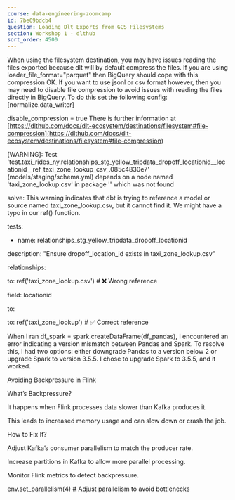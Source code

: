 ```yaml
---
course: data-engineering-zoomcamp
id: 7be69bdcb4
question: Loading Dlt Exports from GCS Filesystems
section: Workshop 1 - dlthub
sort_order: 4500
---
```


When using the filesystem destination, you may have issues reading the files exported because dlt will by default compress the files. If you are using loader_file_format="parquet" then BigQuery should cope with this compression OK. If you want to use jsonl or csv format however, then you may need to disable file compression to avoid issues with reading the files directly in BigQuery. To do this set the following config:[normalize.data_writer]

disable_compression = true   There is further information at [https://dlthub.com/docs/dlt-ecosystem/destinations/filesystem#file-compression](https://dlthub.com/docs/dlt-ecosystem/destinations/filesystem#file-compression)

[WARNING]: Test 'test.taxi_rides_ny.relationships_stg_yellow_tripdata_dropoff_locationid__locationid__ref_taxi_zone_lookup_csv_.085c4830e7' (models/staging/schema.yml) depends on a node named 'taxi_zone_lookup.csv' in package '' which was not found

solve: This warning indicates that dbt is trying to reference a model or source named taxi_zone_lookup.csv, but it cannot find it. We might have a typo in our ref() function.

tests:

- name: relationships_stg_yellow_tripdata_dropoff_locationid

description: "Ensure dropoff_location_id exists in taxi_zone_lookup.csv"

relationships:

to: ref('taxi_zone_lookup.csv')  # ❌ Wrong reference

field: locationid

to:

to: ref('taxi_zone_lookup')  # ✅ Correct reference

When I ran df_spark = spark.createDataFrame(df_pandas), I encountered an error indicating a version mismatch between Pandas and Spark. To resolve this, I had two options: either downgrade Pandas to a version below 2 or upgrade Spark to version 3.5.5. I chose to upgrade Spark to 3.5.5, and it worked.

Avoiding Backpressure in Flink

What’s Backpressure?

It happens when Flink processes data slower than Kafka produces it.

This leads to increased memory usage and can slow down or crash the job.

How to Fix It?

Adjust Kafka’s consumer parallelism to match the producer rate.

Increase partitions in Kafka to allow more parallel processing.

Monitor Flink metrics to detect backpressure.

env.set_parallelism(4)  # Adjust parallelism to avoid bottlenecks

